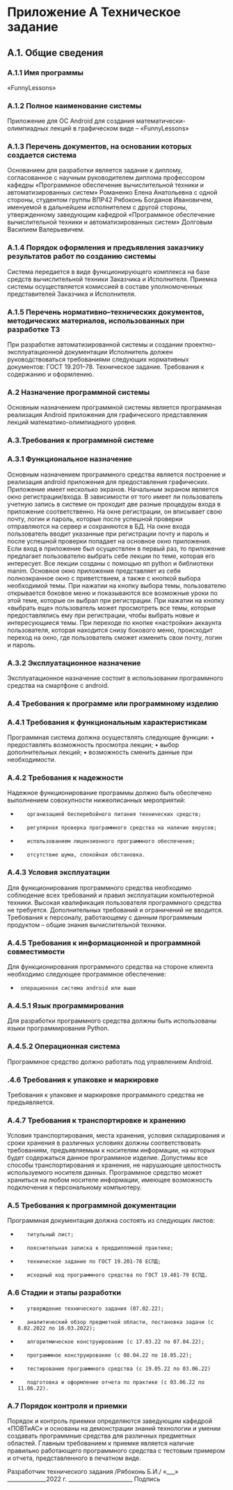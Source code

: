 # Приложение А Техническое задание
## А.1. Общие сведения
### А.1.1 Имя программы
«FunnyLessons»
### А.1.2 Полное наименование системы
Приложение для ОС Android для создания математически-олимпиадных лекций в графическом виде – «FunnyLessons»
### А.1.3 Перечень документов, на основании которых создается система
Основанием для разработки является задание к диплому, согласованное с научным руководителем диплома профессором кафедры «Программное обеспечение вычислительной техники и автоматизированных систем» Романенко Елена Анатольевна  с одной стороны, студентом группы ВПР42 Рябоконь Богданов Ивановичем, именуемой в дальнейшем исполнителем с другой стороны, утвержденному заведующим кафедрой «Программное обеспечение вычислительной техники и автоматизированных систем» Долговым Василием Валерьевичем.
### А.1.4 Порядок оформления и предъявления заказчику результатов работ по созданию системы
Система передается в виде функционирующего комплекса на базе средств вычислительной техники Заказчика и Исполнителя. Приемка системы осуществляется комиссией в составе уполномоченных представителей Заказчика и Исполнителя.
### А.1.5 Перечень нормативно–технических документов, методических материалов, использованных при разработке ТЗ
При разработке автоматизированной системы и создании проектно–эксплуатационной документации Исполнитель должен руководствоваться требованиями следующих нормативных документов:
ГОСТ 19.201–78. Техническое задание. Требования к содержанию и оформлению.
### А.2 Назначение программной системы
Основным назначением программной системы является программная реализация Android приложения для графического представления лекций математико-олимпиадного уровня.
### А.3.Требования к программной системе
### А.3.1 Функциональное назначение
Основным назначением программного средства является построение и реализация android приложения для предоставления графических.
Приложение имеет несколько экранов. Начальным экраном является окно регистрации/входа. В зависимости от того имеет ли пользователь учетную запись в системе он проходит две разные процедуры входа в приложение соответственно. На окне регистрации, он вписывает свою почту, логин и пароль, которые после успешной проверки отправляются на сервер и сохраняются в БД. На окне входа пользователь вводит указанные при регистрации почту и пароль и после успешной проверки попадает на основное окно приложения.
Если вход в приложение был осуществлен в первый раз, то приложение предлагает пользователю выбрать себе лекции по теме, которая его интересует. Все лекции созданы с помощью яп python и библиотеки manim.
Основное окно приложения представляет из себя полноэкранное окно с приветствием, а также с кнопкой выбора необходимой темы.
При нажатии на кнопку выбора темы, пользователю открывается боковое меню и показываются все возможные уроки по этой теме, которые он выбрал при регистрации.
При нажатии на кнопку «выбрать еще» пользователь может просмотреть все темы, которые предоставлялись ему при регистрации, чтобы выбрать новые и интересующиеся темы.
При переходе по кнопке «настройки» аккаунта пользователя, которая находится снизу бокового меню, происходит переход на окно, где пользователь сможет изменить свои почту, логин и пароль.
### А.3.2 Эксплуатационное назначение
Эксплуатационное назначение состоит в использовании программного средства на смартфоне с android.
### A.4 Требования к программе или программному изделию
### А.4.1 Требования к функциональным характеристикам
Программная система должна осуществлять следующие функции:
•	предоставлять возможность просмотра лекции;
•	выбор дополнительных лекций;
•	возможность сменить данные при необходимости.
### А.4.2 Требования к надежности
Надежное функционирование программы должно быть обеспечено выполнением совокупности нижеописанных мероприятий:
-        организацией бесперебойного питания технических средств;
-        регулярная проверка программного средства на наличие вирусов;
-        использованием лицензионного программного обеспечения;
-        отсутствие шума, спокойная обстановка.
### А.4.3 Условия эксплуатации
Для функционирования программного средства необходимо соблюдение всех требований и правил эксплуатации компьютерной техники.
Высокая квалификация пользователя программного средства не требуется. Дополнительных требований и ограничений не вводится.
Требования к персоналу, работающему с данным программным продуктом – общие знания вычислительной техники.
### А.4.5 Требования к информационной и программной совместимости
Для функционирования программного средства на стороне клиента необходимо следующее программное обеспечение:
-      операционная система android или выше
### А.4.5.1 Язык программирования
Для разработки программного средства должны быть использованы языки программирования Python.
### А.4.5.2 Операционная система
Программное средство должно работать под управлением Android.
### .4.6 Требования к упаковке и маркировке
Требования к упаковке и маркировке программного средства не предъявляется.
### А.4.7 Требования к транспортировке и хранению
Условия транспортирования, места хранения, условия складирования и сроки хранения в различных условиях должны соответствовать требованиям, предъявляемым к носителям информации, на которых будет содержаться данное программное изделие.
Допустимы все способы транспортирования и хранения, не нарушающие целостность используемого носителя данных. Программное средство может храниться на любом носителе информации, имеющее возможность подключения к персональному компьютеру.
### А.5 Требования к программной документации
Программная документация должна состоять из следующих листов:
-        титульный лист;
-        пояснительная записка к преддипломной практике;
-        техническое задание по ГОСТ 19.201-78 ЕСПД;
-        исходный код программного средства по ГОСТ 19.401-79 ЕСПД.
### А.6 Стадии и этапы разработки
-        утверждение технического задания (07.02.22);
-        аналитический обзор предметной области, постановка задачи (с 8.02.2022 по 16.03.2022);
-        алгоритмическое конструирование (с 17.03.22 по 07.04.22);
-        программное конструирование (с 08.04.22 по 18.05.22);
-        тестирование программного средства (с 19.05.22 по 03.06.22)
-        подготовка и оформление отчета по практике (с 03.06.22 по 11.06.22).
### А.7 Порядок контроля и приемки
Порядок и контроль приемки определяются заведующим кафедрой «ПОВТиАС» и основаны на демонстрации знаний технологии и умении создавать программные средства для различных предметных областей.
Главным требованием к приемке является наличие правильно работающего программного средства с тестовым примером и отчета, представленного в печатном виде.

Разработчик технического задания       	      	      	/Рябоконь Б.И./
«___» ______________2022 г.      	      	_______________________
Подпись
